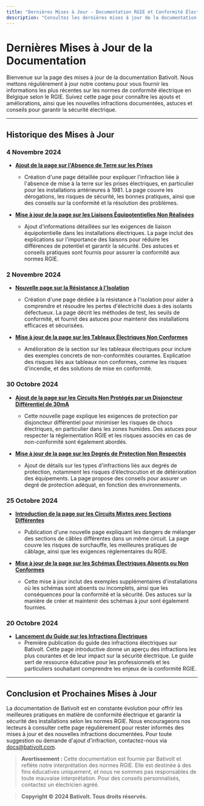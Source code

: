 ```yaml
---
title: "Dernières Mises à Jour - Documentation RGIE et Conformité Électrique"
description: "Consultez les dernières mises à jour de la documentation Bativolt sur la conformité RGIE. Suivez les nouveautés pour rester informé des exigences réglementaires et bonnes pratiques en électricité."
---
```


# Dernières Mises à Jour de la Documentation

Bienvenue sur la page des mises à jour de la documentation Bativolt. Nous mettons régulièrement à jour notre contenu pour vous fournir les informations les plus récentes sur les normes de conformité électrique en Belgique selon le RGIE. Suivez cette page pour connaître les ajouts et améliorations, ainsi que les nouvelles infractions documentées, astuces et conseils pour garantir la sécurité électrique. 

---

## Historique des Mises à Jour

### 4 Novembre 2024

- **[Ajout de la page sur l'Absence de Terre sur les Prises](https://docs.bativolt.com/docs/infractions/absence-terre-sur-prises)**
  - Création d'une page détaillée pour expliquer l'infraction liée à l'absence de mise à la terre sur les prises électriques, en particulier pour les installations antérieures à 1981. La page couvre les dérogations, les risques de sécurité, les bonnes pratiques, ainsi que des conseils sur la conformité et la résolution des problèmes.

- **[Mise à jour de la page sur les Liaisons Équipotentielles Non Réalisées](https://docs.bativolt.com/docs/infractions/liaisons-equipotentielles-non-realisees)**
  - Ajout d'informations détaillées sur les exigences de liaison équipotentielle dans les installations électriques. La page inclut des explications sur l'importance des liaisons pour réduire les différences de potentiel et garantir la sécurité. Des astuces et conseils pratiques sont fournis pour assurer la conformité aux normes RGIE.

### 2 Novembre 2024

- **[Nouvelle page sur la Résistance à l'Isolation](https://docs.bativolt.com/docs/infractions/perte-electricite-isolation)**
  - Création d'une page dédiée à la résistance à l'isolation pour aider à comprendre et résoudre les pertes d'électricité dues à des isolants défectueux. La page décrit les méthodes de test, les seuils de conformité, et fournit des astuces pour maintenir des installations efficaces et sécurisées.

- **[Mise à jour de la page sur les Tableaux Électriques Non Conformes](https://docs.bativolt.com/docs/infractions/tableau-electrique-non-conforme)**
  - Amélioration de la section sur les tableaux électriques pour inclure des exemples concrets de non-conformités courantes. Explication des risques liés aux tableaux non conformes, comme les risques d'incendie, et des solutions de mise en conformité.

### 30 Octobre 2024

- **[Ajout de la page sur les Circuits Non Protégés par un Disjoncteur Différentiel de 30mA](https://docs.bativolt.com/docs/infractions/circuits-non-proteges-differentiel)**
  - Cette nouvelle page explique les exigences de protection par disjoncteur différentiel pour minimiser les risques de chocs électriques, en particulier dans les zones humides. Des astuces pour respecter la réglementation RGIE et les risques associés en cas de non-conformité sont également abordés.

- **[Mise à jour de la page sur les Degrés de Protection Non Respectés](https://docs.bativolt.com/docs/infractions/degres-protection-non-respectes)**
  - Ajout de détails sur les types d'infractions liés aux degrés de protection, notamment les risques d’électrocution et de détérioration des équipements. La page propose des conseils pour assurer un degré de protection adéquat, en fonction des environnements.

### 25 Octobre 2024

- **[Introduction de la page sur les Circuits Mixtes avec Sections Différentes](https://docs.bativolt.com/docs/infractions/circuits-mixtes-non-conformes)**
  - Publication d'une nouvelle page expliquant les dangers de mélanger des sections de câbles différentes dans un même circuit. La page couvre les risques de surchauffe, les meilleures pratiques de câblage, ainsi que les exigences réglementaires du RGIE.

- **[Mise à jour de la page sur les Schémas Électriques Absents ou Non Conformes](https://docs.bativolt.com/docs/infractions/schema-electriques-absents)**
  - Cette mise à jour inclut des exemples supplémentaires d'installations où les schémas sont absents ou incomplets, ainsi que les conséquences pour la conformité et la sécurité. Des astuces sur la manière de créer et maintenir des schémas à jour sont également fournies.

### 20 Octobre 2024

- **[Lancement du Guide sur les Infractions Électriques](https://docs.bativolt.com/docs/infractions/introduction)**
  - Première publication du guide des infractions électriques sur Bativolt. Cette page introductive donne un aperçu des infractions les plus courantes et de leur impact sur la sécurité électrique. Le guide sert de ressource éducative pour les professionnels et les particuliers souhaitant comprendre les enjeux de la conformité RGIE.

---

## Conclusion et Prochaines Mises à Jour

La documentation de Bativolt est en constante évolution pour offrir les meilleures pratiques en matière de conformité électrique et garantir la sécurité des installations selon les normes RGIE. Nous encourageons nos lecteurs à consulter cette page régulièrement pour rester informés des mises à jour et des nouvelles infractions documentées. Pour toute suggestion ou demande d'ajout d'infraction, contactez-nous via [docs@bativolt.com](mailto:docs@bativolt.com).

> **Avertissement :** Cette documentation est fournie par Bativolt et reflète notre interprétation des normes RGIE. Elle est destinée à des fins éducatives uniquement, et nous ne sommes pas responsables de toute mauvaise interprétation. Pour des conseils personnalisés, contactez un électricien agréé.

> **Copyright © 2024 Bativolt. Tous droits réservés.**
